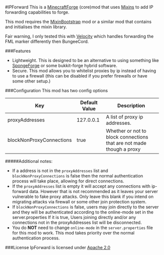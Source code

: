 #IPForward
This is a [MinecraftForge](https://minecraftforge.net) (core)mod that uses [Mixins](https://github.com/SpongePowered/Mixin) to add IP forwarding capabilities to forge.

This mod requires the [MixinBootstrap](https://github.com/LXGaming/MixinBootstrap) mod or a similar mod that contains and initialises the mixin library.

Fair warning, I only tested this with [Velocity](https://www.velocitypowered.com/) which handles forwarding the FML marker differently then BungeeCord. 

###Features
- Lightweight. This is designed to be an alternative to using something like [SpongeForge](https://www.spongepowered.org/) or some bukkit-forge hybrid software. 
- Secure. This mod allows you to whitelist proxies by ip instead of having to use a firewall (this can be disabled if you prefer firewalls or have some other setup.)


###Configuration
This mod has two config options

| Key | Default Value | Description |
| --- | --- | --- |
| proxyAddresses | 127.0.0.1 | A list of proxy ip addresses. |
| blockNonProxyConnections | true | Whether or not to block connections that are not made though a proxy |
#####Additional notes:
- If a address is not in the `proxyAddresses` list and `blockNonProxyConnections` is false then the normal authentication process will take place, allowing for direct connections.
- If the `proxyAddresses` list is empty it will accept any connections with ip-forward data. However that is not recommended as it leaves your server vulnerable to fake proxy attacks. Only leave this blank if you intend on migrating attacks via firewall or some other join protection system.
- If `blockNonProxyConnections` is false, users may join directly to the server and they will be authenticated according to the online-mode set in the server.properties If it is true, Users joining directly and/or any connections not in the proxyAddresses list will be disconnected.
- You do **NOT** need to change `online-mode` in the `server.properties` file for this mod to work. This mod takes priority over the normal authentication process.

###License 
IpForward is licensed under [Apache 2.0](https://www.apache.org/licenses/LICENSE-2.0)
